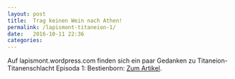 ```yaml
---
layout: post
title:  Trag keinen Wein nach Athen!
permalink: /lapismont-titaneion-1/
date:   2016-10-11 22:36
categories: 
---
```


Auf lapismont.wordpress.com finden sich ein paar Gedanken zu Titaneion-Titanenschlacht Episoda 1: Bestienborn: [Zum Artikel](https://lapismont.wordpress.com/2016/10/11/trag-keinen-wein-nach-athen/).

